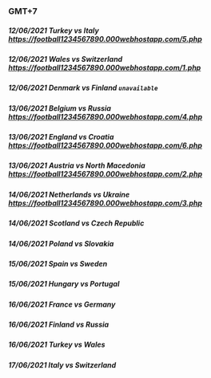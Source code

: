 ### GMT+7
##### 12/06/2021 Turkey vs Italy https://football1234567890.000webhostapp.com/5.php
##### 12/06/2021 Wales vs Switzerland https://football1234567890.000webhostapp.com/1.php
##### 12/06/2021 Denmark vs Finland `unavailable`
##### 13/06/2021 Belgium vs Russia https://football1234567890.000webhostapp.com/4.php
##### 13/06/2021 England vs Croatia https://football1234567890.000webhostapp.com/6.php
##### 13/06/2021 Austria vs North Macedonia https://football1234567890.000webhostapp.com/2.php
##### 14/06/2021 Netherlands vs Ukraine https://football1234567890.000webhostapp.com/3.php
##### 14/06/2021 Scotland vs Czech Republic 
##### 14/06/2021 Poland vs Slovakia 
##### 15/06/2021 Spain vs Sweden 
##### 15/06/2021 Hungary vs Portugal 
##### 16/06/2021 France vs Germany 
##### 16/06/2021 Finland vs Russia 
##### 16/06/2021 Turkey vs Wales 
##### 17/06/2021 Italy vs Switzerland 

